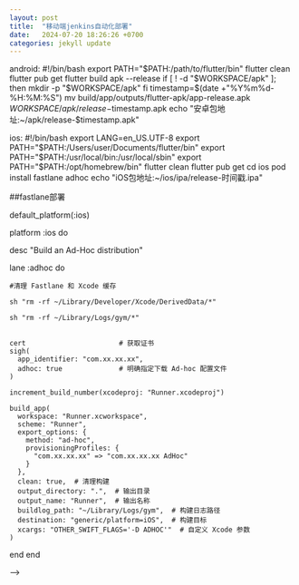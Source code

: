 ```yaml
---
layout: post
title:  "移动端jenkins自动化部署"
date:   2024-07-20 18:26:26 +0700
categories: jekyll update
---
```

android:
#!/bin/bash
export PATH="$PATH:/path/to/flutter/bin"
flutter clean
flutter pub get
flutter build apk --release
if [ ! -d "$WORKSPACE/apk" ]; then
  mkdir -p "$WORKSPACE/apk"
fi
timestamp=$(date +"%Y%m%d-%H:%M:%S")
mv build/app/outputs/flutter-apk/app-release.apk $WORKSPACE/apk/release-$timestamp.apk
echo "安卓包地址:~/apk/release-$timestamp.apk"

ios:
#!/bin/bash
export LANG=en_US.UTF-8
export PATH="$PATH:/Users/user/Documents/flutter/bin"
export PATH="$PATH:/usr/local/bin:/usr/local/sbin"
export PATH="$PATH:/opt/homebrew/bin"
flutter clean
flutter pub get
cd ios 
pod install
fastlane adhoc
echo "iOS包地址:~/ios/ipa/release-时间戳.ipa"

##fastlane部署

default_platform(:ios)

platform :ios do

  desc "Build an Ad-Hoc distribution"
  
  lane :adhoc do
    
    #清理 Fastlane 和 Xcode 缓存
    
    sh "rm -rf ~/Library/Developer/Xcode/DerivedData/*"
    
    sh "rm -rf ~/Library/Logs/gym/*"
    

    cert                       # 获取证书
    sigh(
      app_identifier: "com.xx.xx.xx",
      adhoc: true              # 明确指定下载 Ad-hoc 配置文件
    )

    increment_build_number(xcodeproj: "Runner.xcodeproj")

    build_app(
      workspace: "Runner.xcworkspace",
      scheme: "Runner",
      export_options: {
        method: "ad-hoc",
        provisioningProfiles: {
          "com.xx.xx.xx" => "com.xx.xx.xx AdHoc"
        }
      },
      clean: true,  # 清理构建
      output_directory: ".",  # 输出目录
      output_name: "Runner",  # 输出名称
      buildlog_path: "~/Library/Logs/gym",  # 构建日志路径
      destination: "generic/platform=iOS",  # 构建目标
      xcargs: "OTHER_SWIFT_FLAGS='-D ADHOC'"  # 自定义 Xcode 参数
    )
  end
end

<!--{% highlight ruby %}-->
<!--def print_hi(name)-->
<!--  puts "Hi, #{name}"-->
<!--end-->
<!--print_hi('Tom')-->
<!--#=> prints 'Hi, Tom' to STDOUT.-->
<!--{% endhighlight %}-->

<!--{% highlight markdown %}-->
<!--<!-- Your code or content here -->-->
<!--{% endhighlight %}-->

<!--Check out the [Jekyll docs][jekyll-docs] for more info on how to get the most out of Jekyll. File all bugs/feature requests at [Jekyll’s GitHub repo][jekyll-gh]. If you have questions, you can ask them on [Jekyll Talk][jekyll-talk].-->

[jekyll-docs]: https://jekyllrb.com/docs/home
[jekyll-gh]:   https://github.com/jekyll/jekyll
[jekyll-talk]: https://talk.jekyllrb.com/

